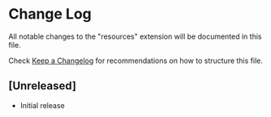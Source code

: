 # Change Log
All notable changes to the "resources" extension will be documented in this file.

Check [Keep a Changelog](http://keepachangelog.com/) for recommendations on how to structure this file.

## [Unreleased]
- Initial release